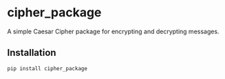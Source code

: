 # cipher_package

A simple Caesar Cipher package for encrypting and decrypting messages.

## Installation

```sh
pip install cipher_package
